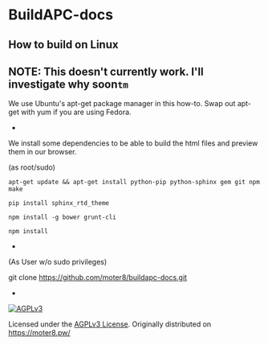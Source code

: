 BuildAPC-docs
=============
## How to build on Linux

## NOTE: This doesn't currently work. I'll investigate why soon`tm`

We use Ubuntu's apt-get package manager in this how-to.
Swap out apt-get with yum if you are using Fedora. 

-

We install some dependencies to be able to build the html files and preview them in our browser.

(as root/sudo)

`apt-get update && apt-get install python-pip python-sphinx gem git npm make`

`pip install sphinx_rtd_theme`

`npm install -g bower grunt-cli`

`npm install`

-

(As User w/o sudo privileges)

git clone https://github.com/moter8/buildapc-docs.git

-
[![AGPLv3](https://gnu.org/graphics/agplv3-155x51.png)](https://gnu.org/licenses/agpl.html)

Licensed under the [AGPLv3 License](https://gnu.org/licenses/agpl.html).
Originally distributed on https://moter8.pw/
